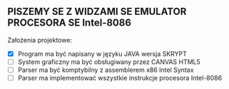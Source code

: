 ## PISZEMY SE Z WIDZAMI SE EMULATOR PROCESORA SE Intel-8086

Założenia projektowe:

- [x] Program ma być napisany w języku JAVA wersja SKRYPT
- [ ] System graficzny ma być obsługiwany przez CANVAS HTML5
- [ ] Parser ma być komptybilny z assemblerem x86 Intel Syntax
- [ ] Parser ma implementować wszystkie instrukcje procesora Intel-8086

